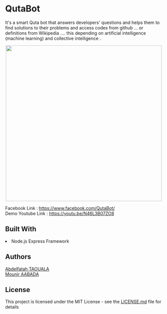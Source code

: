 


# QutaBot

It's a smart Quta bot that answers developers' questions and helps them to find solutions to their problems and access codes from github … or definitions from Wikipedia …. this depending on artificial intelligence (machine learning) and collective intelligence .           
<center>
<img src="https://lh5.googleusercontent.com/JA-e8LQeHLLSqeB-1Q1horlYl42p_k3TL5K7sNVKSjrAdcpnnOXdqVTo9PRcXVhwsxofu8ww6raX99q06M62=w1600-h745-rw" width="500" >
</center>  

Facebook Link : https://www.facebook.com/QutaBot/          
Demo Youtube Link : https://youtu.be/N46L3B07ZO8  

## Built With
<li>Node.js Express Framework </li>  

## Authors        
[Abdelfatah TAOUALA](https://www.linkedin.com/in/abdotaouala/)         
[Mounir AABADA](https://github.com/mounirABD/)  

## License  
This project is licensed under the MIT License - see the [LICENSE.md](https://github.com/abdotaouala/qutaBot/blob/master/LICENSE.md) file for details 



